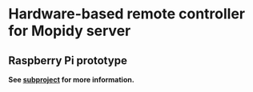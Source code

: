 # Hardware-based remote controller for Mopidy server

## Raspberry Pi prototype

**See [subproject](./raspizero) for more information.**
